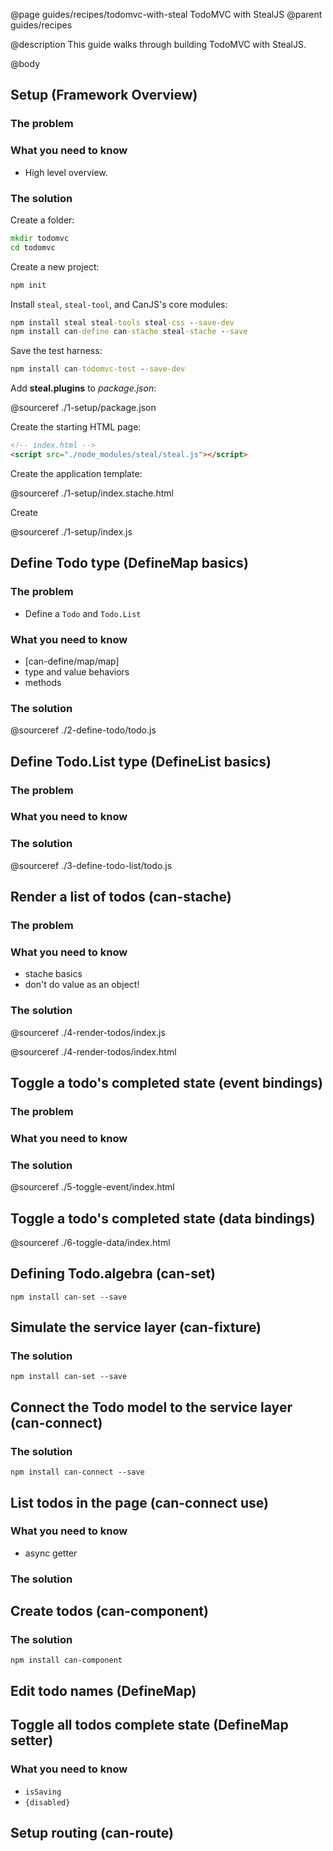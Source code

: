 @page guides/recipes/todomvc-with-steal TodoMVC with StealJS
@parent guides/recipes

@description This guide walks through building TodoMVC with StealJS.


@body

## Setup (Framework Overview)

### The problem

### What you need to know

- High level overview.

### The solution

Create a folder:

```cmd
mkdir todomvc
cd todomvc
```

Create a new project:

```cmd
npm init
```

Install `steal`, `steal-tool`, and CanJS's core modules:

```cmd
npm install steal steal-tools steal-css --save-dev
npm install can-define can-stache steal-stache --save
```

Save the test harness:

```cmd
npm install can-todomvc-test --save-dev
```

Add __steal.plugins__ to _package.json_:

@sourceref ./1-setup/package.json

Create the starting HTML page:

```html
<!-- index.html -->
<script src="./node_modules/steal/steal.js"></script>
```

Create the application template:

@sourceref ./1-setup/index.stache.html

Create

@sourceref ./1-setup/index.js

## Define Todo type (DefineMap basics)

### The problem

- Define a `Todo` and `Todo.List`

### What you need to know

- [can-define/map/map]
- type and value behaviors
- methods

### The solution

@sourceref ./2-define-todo/todo.js

## Define Todo.List type (DefineList basics)

### The problem
### What you need to know
### The solution

@sourceref ./3-define-todo-list/todo.js

## Render a list of todos (can-stache)

### The problem
### What you need to know

- stache basics
- don't do value as an object!

### The solution

@sourceref ./4-render-todos/index.js

@sourceref ./4-render-todos/index.html

## Toggle a todo's completed state (event bindings) ##

### The problem
### What you need to know
### The solution

@sourceref ./5-toggle-event/index.html

## Toggle a todo's completed state (data bindings) ##

@sourceref ./6-toggle-data/index.html

## Defining Todo.algebra (can-set)

```
npm install can-set --save
```

## Simulate the service layer (can-fixture) ##

### The solution

```
npm install can-set --save
```

## Connect the Todo model to the service layer (can-connect) ##

### The solution

```
npm install can-connect --save
```

## List todos in the page (can-connect use)

### What you need to know

- async getter

### The solution

## Create todos (can-component) ##

### The solution

```
npm install can-component
```

## Edit todo names (DefineMap)

## Toggle all todos complete state (DefineMap setter)

### What you need to know

- `isSaving`
- `{disabled}`

## Setup routing (can-route)
